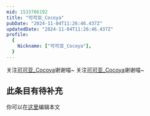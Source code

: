 ```yaml
---
mid: 1533706192
title: "可可亚_Cocoya"
pubDate: "2024-11-04T11:26:46.437Z"
updatedDate: "2024-11-04T11:26:46.437Z"
profile:
  {
    Nickname: ["可可亚_Cocoya"],
  }
---
```


关注[可可亚_Cocoya](https://space.bilibili.com/1533706192)谢谢喵~ 关注[可可亚_Cocoya](https://space.bilibili.com/1533706192)谢谢喵~

## 此条目有待补充
你可以在[这里](https://github.com/Yuhanawa/VTuber.ICU-Content/edit/master/v/可可亚_Cocoya/index.md)编辑本文
